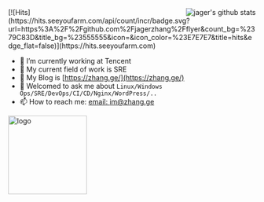 <img align="right" src="https://github-readme-stats.vercel.app/api?username=jagerzhang&show_icons=true&theme=vue" alt="jager's github stats" />
[![Hits](https://hits.seeyoufarm.com/api/count/incr/badge.svg?url=https%3A%2F%2Fgithub.com%2Fjagerzhang%2Fflyer&count_bg=%2379C83D&title_bg=%23555555&icon=&icon_color=%23E7E7E7&title=hits&edge_flat=false)](https://hits.seeyoufarm.com)

- 🌈 I’m currently working at Tencent
- 🐳 My current field of work is SRE
- 🤔 My Blog is [https://zhang.ge/](https://zhang.ge/) 
- 💬 Welcomed to ask me about `Linux/Windows Ops/SRE/DevOps/CI/CD/Nginx/WordPress/..`
- 📫 How to reach me: [email: im@zhang.ge](im@zhang.ge)

<img src="https://github-profile-trophy.vercel.app/?username=jagerzhang&theme=flat&column=7&margin-w=10" alt="logo" height="160" align="center" />


<!--
**jagerzhang/jagerzhang** is a ✨ _special_ ✨ repository because its `README.md` (this file) appears on your GitHub profile.

Here are some ideas to get you started:

- 🔭 I’m currently working on ...
- 🌱 I’m currently learning ...
- 👯 I’m looking to collaborate on ...
- 🤔 I’m looking for help with ...
- 💬 Ask me about ...
- 📫 How to reach me: ...
- 😄 Pronouns: ...
- ⚡ Fun fact: ...

https://github.com/anuraghazra/github-readme-stats/blob/master/docs/readme_cn.md
https://rahuldkjain.github.io/gh-profile-readme-generator/
-->
